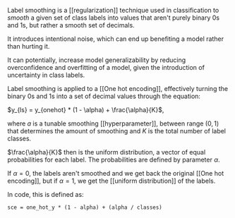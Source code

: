 Label smoothing is a [[regularization]] technique used in classification to *smooth* a given set of class labels into values that aren't purely binary $0$s and $1$s, but rather a smooth set of decimals. 

It introduces intentional noise, which can end up benefiting a model rather than hurting it.

It can potentially, increase model generalizability by reducing overconfidence and overfitting of a model, given the introduction of uncertainty in class labels.

Label smoothing is applied to a [[One hot encoding]], effectively turning the binary $0$s and $1$s into a set of decimal values through the equation:

$y_{ls} = y_{onehot} * (1 - \alpha) + \frac{\alpha}{K}$,

where $a$ is a tunable smoothing [[hyperparameter]], between range $(0, 1)$ that determines the amount of smoothing and $K$ is the total number of label classes.

$\frac{\alpha}{K}$ then is the uniform distribution, a vector of equal probabilities for each label. The probabilities are defined by parameter $\alpha$.

If $\alpha = 0$, the labels aren't smoothed and we get back the original [[One hot encoding]], but if $\alpha = 1$, we get the [[uniform distribution]] of the labels.

In code, this is defined as:

```
sce = one_hot_y * (1 - alpha) + (alpha / classes)
```

